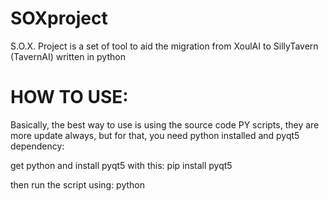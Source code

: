 # SOXproject
S.O.X. Project is a set of tool to aid the migration from XoulAI to SillyTavern (TavernAI) written in python

# HOW TO USE:

Basically, the best way to use is using the source code PY scripts, they are more update always, but for that, you need python installed and pyqt5 dependency:

get python and install pyqt5 with this:
pip install pyqt5

then run the script using:
python <SCRIPT>.py

*You can always also use the standalone versions on Releases tab
